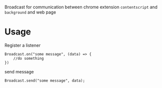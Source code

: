 Broadcast for communication between chrome extension `contentscript` and `background` and web page
# Usage
Register a listener
```
Broadcast.on("some message", (data) => {
    //do something
})
```
send message
```
Broadcast.send("some message", data);
```